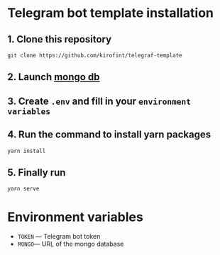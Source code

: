 # Telegram bot template installation

## 1. Clone this repository
```
git clone https://github.com/kirofint/telegraf-template
```
## 2. Launch [mongo db](https://www.mongodb.com/)
## 3. Create `.env` and fill in your `environment variables`
## 4. Run the command to install yarn packages
```
yarn install
```
## 5. Finally run
```
yarn serve
```

# Environment variables

- `TOKEN` — Telegram bot token
- `MONGO`— URL of the mongo database